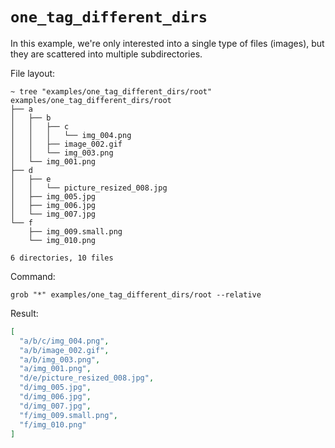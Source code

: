# `one_tag_different_dirs`

In this example, we're only interested into a single type of files (images), but they are scattered into multiple subdirectories.

File layout:

```
~ tree "examples/one_tag_different_dirs/root"
examples/one_tag_different_dirs/root
├── a
│   ├── b
│   │   ├── c
│   │   │   └── img_004.png
│   │   ├── image_002.gif
│   │   └── img_003.png
│   └── img_001.png
├── d
│   ├── e
│   │   └── picture_resized_008.jpg
│   ├── img_005.jpg
│   ├── img_006.jpg
│   └── img_007.jpg
└── f
    ├── img_009.small.png
    └── img_010.png

6 directories, 10 files
```

Command:

```
grob "*" examples/one_tag_different_dirs/root --relative
```

Result:

```json
[
  "a/b/c/img_004.png",
  "a/b/image_002.gif",
  "a/b/img_003.png",
  "a/img_001.png",
  "d/e/picture_resized_008.jpg",
  "d/img_005.jpg",
  "d/img_006.jpg",
  "d/img_007.jpg",
  "f/img_009.small.png",
  "f/img_010.png"
]
```
